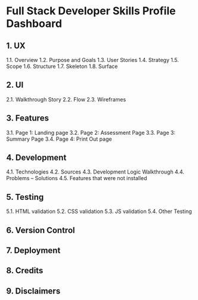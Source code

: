 # Full Stack Developer Skills Profile Dashboard

## 1.	UX
1.1.	Overview
1.2.	Purpose and Goals
1.3.	User Stories 
1.4.	Strategy
1.5.	Scope
1.6.	Structure
1.7.	Skeleton
1.8.	Surface
## 2.	UI
2.1.	Walkthrough Story
2.2.	Flow
2.3.	Wireframes
## 3.	Features
3.1.	Page 1: Landing page
3.2.	Page 2: Assessment Page
3.3.	Page 3: Summary Page
3.4.	Page 4:  Print Out page
## 4.	Development
4.1.	Technologies
4.2.	Sources
4.3.	Development Logic Walkthrough
4.4.	Problems – Solutions
4.5.	Features that were not installed
## 5.	Testing
5.1.	HTML validation
5.2.	CSS validation
5.3.	JS validation
5.4.	Other Testing
## 6.	Version Control 
## 7.	Deployment
## 8.	Credits
## 9.	Disclaimers

